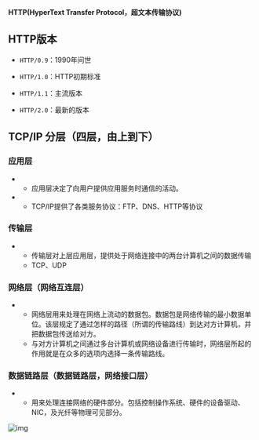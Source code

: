 **HTTP(HyperText Transfer Protocol，超文本传输协议)**

## HTTP版本

- `HTTP/0.9`：1990年问世
- `HTTP/1.0`：HTTP初期标准

- `HTTP/1.1`：主流版本
- `HTTP/2.0`：最新的版本



## TCP/IP 分层（四层，由上到下）

### 应用层

- + 应用层决定了向用户提供应用服务时通信的活动。

- - TCP/IP提供了各类服务协议：FTP、DNS、HTTP等协议

### 传输层

- - 传输层对上层应用层，提供处于网络连接中的两台计算机之间的数据传输
  - TCP、UDP

### 网络层（网络互连层）

- - 网络层用来处理在网络上流动的数据包。数据包是网络传输的最小数据单位。该层规定了通过怎样的路径（所谓的传输路线）到达对方计算机，并把数据包传送给对方。
  - 与对方计算机之间通过多台计算机或网络设备进行传输时，网络层所起的作用就是在众多的选项内选择一条传输路线。

### 数据链路层（数据链路层，网络接口层）

- - 用来处理连接网络的硬件部分。包括控制操作系统、硬件的设备驱动、NIC，及光纤等物理可见部分。



![img](https://cdn.nlark.com/yuque/0/2021/png/21510703/1631015578265-5191f5aa-d339-458f-8a4f-98cfd55952b0.png)

